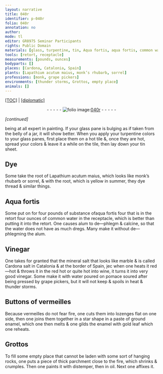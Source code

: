 ```yaml
---
layout: narrative
title: 040r
identifier: p-040r
folio: 040r
annotation: no
author:
mode: tl
editor: GR8975 Seminar Participants
rights: Public Domain
materials: [glass, turpentine, tin, Aqua fortis, aqua fortis, common water, alum, water, Vinegar, mineral salt, marble, Cardona salt, wine, very good vinegar, pomace soured, vermeilles, paste of ground enamel, gilds, enamel, gold leaf, thick parchment, distemper, oil]
tools: [retort, receptacle]
measurements: [pounds, ounces]
bodyparts: []
places: [Cardona, Catalonia, Spain]
plants: [Lapathium acutum maius, monk’s rhubarb, sorrel]
professions: [monk, grape pickers]
environments: [thunder storms, Grottos, empty place]
animals: []
---
```


 <p><a href="{{ site.baseurl }}/translation/">[TOC]</a> | <a href="{{ site.baseurl }}/texts/p-040r_tc/" target="_blank">[diplomatic]</a></p><div class="folio" align="center">- - - - - <a href="http://gallica.bnf.fr/ark:/12148/btv1b10500001g/f85.image" target="_blank"><img src="https://cu-mkp.github.io/2017-workshop-edition/assets/photo-icon.png" alt="folio image: " style="display:inline-block; margin-bottom:-3px;"/>040r</a> - - - - - </div>  
 
*[continued]*
  
being at all expert in painting. If your <span class="m">glass</span> pane is bulging as if taken from the belly of a jar, it will show better. When you apply your <span class="m">turpentine</span> colors to your <span class="m">glass</span> panes, first place them on a hot tile &, once they are hot, spread your colors & leave it a while on the tile, then lay down your <span class="m">tin</span> sheet.
 
 
  

## Dye

 
Some take the root of <span class="pa">Lapathium acutum maius</span>, which looks like <span class="pa"><span class="pro">monk</span>’s rhubarb</span> or <span class="pa">sorrel</span>, & with the root, which is yellow in <span class="tmp">summer</span>, they dye thread & similar things.
 
 
  

## <span class="m">Aqua fortis</span>

 
Some put <span class="del">on</span> <span class="add">for</span> four <span class="ms">pounds</span> of substance of<span class="m">aqua fortis</span> <span class="del">four</span> that is in the <span class="tl">retort</span> four <span class="ms">ounces</span> of <span class="m">common water</span> in the <span class="tl">receptacle</span>, which is better than putting it into the <span class="tl">retort</span>. One causes <span class="m">alum</span> to de—phlegm & calcine, so that the <span class="m">water</span> does not have as much dregs. Many make it without de—phlegming the <span class="m">alum</span>.
 
 
  

## <span class="m">Vinegar</span>

 
One takes for granted that the <span class="m">mineral salt</span> that looks like <span class="m">marble</span> & is called <span class="m"><span class="pl">Cardona</span> salt</span> in <span class="pl">Catalonia</span> & at the border of <span class="pl">Spain</span>, <span class="del">jec</span> when one heats it red—hot & throws it <span class="del">in the</span> red hot or quite hot into <span class="m">wine</span>, it turns it into <span class="m">very good vinegar</span>. Some make it with <span class="m">water</span> poured on <span class="m">pomace soured</span> after being pressed by <span class="pro">grape pickers</span>, but it will not keep & spoils in heat & <span class="env">thunder storms</span>.
 
 
  

## Buttons of <span class="m">vermeilles</span>

 
Because <span class="m">vermeilles</span> do not fear fire, one cuts them into lozenges flat<span class="del"><span class="ill"></span></span> on one side, then one joins them together in a star shape in a <span class="m">paste of ground enamel</span>, which one then melts & one <span class="m">gilds</span> the <span class="m">enamel</span> with <span class="m">gold leaf</span> which one reheats.
 
 
  

## <span class="env">Grottos</span>

 
To fill some <span class="env">empty place</span> that cannot be laden with some sort of hanging rocks, one puts a piece of <span class="m">thick parchment</span> close to the fire, which shrinks & crumples. Then one paints it with <span class="m">distemper</span>, then in <span class="m">oil</span>. Next one affixes it.
 
 